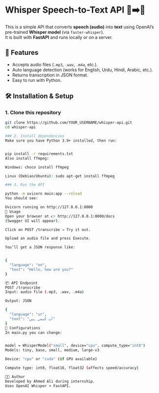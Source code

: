 # Whisper Speech-to-Text API 🎤➡️📝

This is a simple API that converts **speech (audio)** into **text** using OpenAI’s pre-trained **Whisper model** (via `faster-whisper`).  
It is built with **FastAPI** and runs locally or on a server.

## 🚀 Features
- Accepts audio files (`.mp3`, `.wav`, `.m4a`, etc.).
- Auto language detection (works for English, Urdu, Hindi, Arabic, etc.).
- Returns transcription in JSON format.
- Easy to run with Python.


## 🛠️ Installation & Setup

### 1. Clone this repository
```bash
git clone https://github.com/YOUR_USERNAME/whisper-api.git
cd whisper-api

### 2. Install dependencies
Make sure you have Python 3.9+ installed, then run:


pip install -r requirements.txt
Also install ffmpeg:

Windows: choco install ffmpeg

Linux (Debian/Ubuntu): sudo apt-get install ffmpeg

### 3. Run the API

python -m uvicorn main:app --reload
You should see:

Uvicorn running on http://127.0.0.1:8000
📌 Usage
Open your browser at 👉 http://127.0.0.1:8000/docs
(Swagger UI will appear).

Click on POST /transcribe → Try it out.

Upload an audio file and press Execute.

You’ll get a JSON response like:


{
  "language": "en",
  "text": "Hello, how are you?"
}

📦 API Endpoint
POST /transcribe
Input: audio file (.mp3, .wav, .m4a)

Output: JSON

{
  "language": "ur",
  "text": "آپ کیسے ہیں"
}
🔧 Configurations
In main.py you can change:


model = WhisperModel("small", device="cpu", compute_type="int8")
Models: tiny, base, small, medium, large-v3

Device: "cpu" or "cuda" (if GPU available)

Compute type: int8, float16, float32 (affects speed/accuracy)

👨‍💻 Author
Developed by Ahmed Ali during internship.
Uses OpenAI Whisper + FastAPI.

